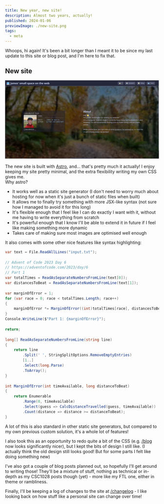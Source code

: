 ```yaml
---
title: New year, new site!
description: Almost two years, actually!
published: 2024-01-06
previewImage: ./new-site.png
tags:
  - meta
---
```


Whoops, hi again! It's been a bit longer than I meant it to be since my last update to this site or blog post, and I'm here to fix that.

## New site

![Screenshot of the main page of the current site design](./new-site.png)

The new site is built with [Astro](https://astro.build/), and... that's pretty much it actually! I enjoy keeping my site pretty minimal, and the extra flexibility writing my own CSS gives me.  
Why astro?

- It works well as a static site generator (I don't need to worry much about hosting for now when it's just a bunch of static files when built)
- It allows me to finally try something with more JSX-like syntax (not sure how I managed to avoid it for this long)
- It's flexible enough that I feel like I can do exactly I want with it, without me having to write everything from scratch
- It's powerful enough that I know I'll be able to extend it in future if I feel like making something more dynamic
- Takes care of making sure most images are optimised well enough

It also comes with some other nice features like syntax highlighting:

```cs
var text = File.ReadAllLines("input.txt");

// Advent of Code 2023 Day 6
// https://adventofcode.com/2023/day/6
// Part 1
var totalTimes = ReadAsSeparateNumbersFromLine(text[0]);
var distancesToBeat = ReadAsSeparateNumbersFromLine(text[1]);

var marginOfError = 1;
for (var race = 0; race < totalTimes.Length; race++)
{
    marginOfError *= MarginOfError((int)totalTimes[race], distancesToBeat[race]);
}
Console.WriteLine($"Part 1: {marginOfError}");

return;

long[] ReadAsSeparateNumbersFromLine(string line)
{
    return line
        .Split(' ', StringSplitOptions.RemoveEmptyEntries)
        [1..]
        .Select(long.Parse)
        .ToArray();
}

int MarginOfError(int timeAvailable, long distanceToBeat)
{
    return Enumerable
        .Range(0, timeAvailable)
        .Select(guess => CalcDistanceTravelled(guess, timeAvailable))
        .Count(distance => distance >= distanceToBeat);
}
```

A lot of this is also standard in other static site generators, but compared to my own previous custom solution, it's a whole lot of features!

I also took this as an opportunity to redo quite a bit of the CSS (e.g. [/blog](/blog) now looks significantly nicer), but I kept the bits of design I still like. (I actually think the old design still looks good! But for some parts I felt like doing something new)

I've also got a couple of blog posts planned out, so hopefully I'll get around to writing those! They'll be a mixture of stuff, nothing as technical or in-depth as my CSC1028 posts though (yet) - more like my FTL one, either in theme or rambliness.

Finally, I'll be keeping a log of changes to the site at [/changelog](/changelog) - I like looking back on how stuff like a personal site can change over time!
